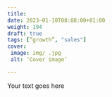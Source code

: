 ```yaml
---
title: 
date: 2023–01-10T08:08:00+01:00
weight: 194
draft: true
tags: [“growth”, "sales"]
cover:
 image: img/ .jpg
 alt: ‘Cover image’

---
```


Your text goes here

